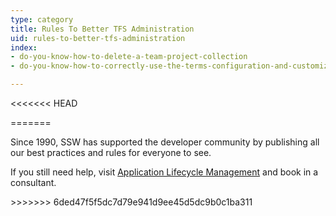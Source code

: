 ```yaml
---
type: category
title: Rules To Better TFS Administration
uid: rules-to-better-tfs-administration
index:
- do-you-know-how-to-delete-a-team-project-collection
- do-you-know-how-to-correctly-use-the-terms-configuration-and-customization-in-the-tfs-context

---
```

<<<<<<< HEAD

=======
<p>​Since 1990, SSW has supported the developer community by publishing all our best practices and rules for everyone to see.&#160;</p><p>If you still need help, visit&#160;<a href="http&#58;//www.ssw.com.au/ssw/Consulting/ALM.aspx">Application Lifecycle Management</a>&#160;<a href="http&#58;//www.ssw.com.au/ssw/Consulting/Default.aspx">​</a>and book in a consultant.</p>
>>>>>>> 6ded47f5f5dc7d79e941d9ee45d5dc9b0c1ba311


